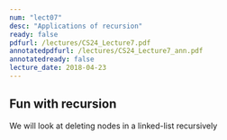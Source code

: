 ```yaml
---
num: "lect07"
desc: "Applications of recursion"
ready: false
pdfurl: /lectures/CS24_Lecture7.pdf
annotatedpdfurl: /lectures/CS24_Lecture7_ann.pdf
annotatedready: false
lecture_date: 2018-04-23
---
```


## Fun with recursion
We will look at deleting nodes in a linked-list recursively
